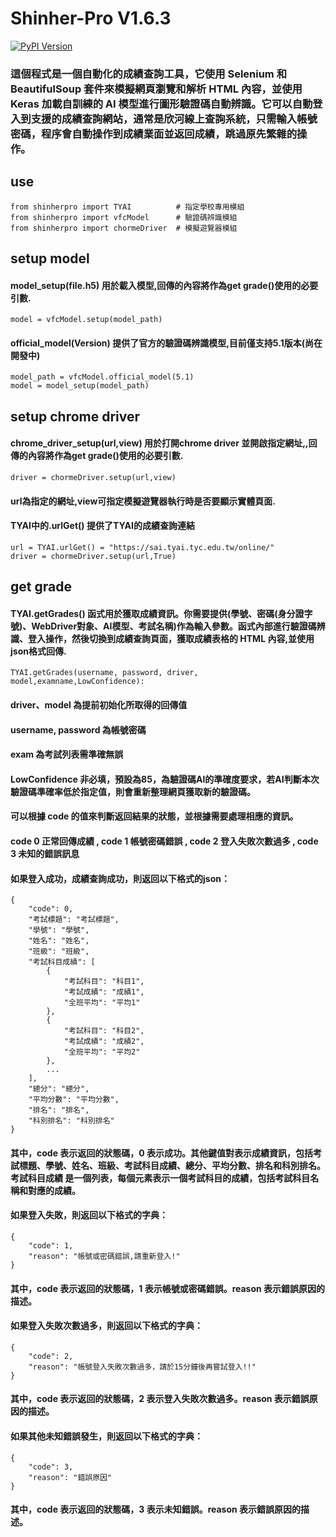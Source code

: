 # Shinher-Pro V1.6.3

[![PyPI Version](https://img.shields.io/pypi/v/shinherpro.svg)](https://pypi.org/project/shinherpro/1.6.1/)
### 這個程式是一個自動化的成績查詢工具，它使用 Selenium 和 BeautifulSoup 套件來模擬網頁瀏覽和解析 HTML 內容，並使用 Keras 加載自訓練的 AI 模型進行圖形驗證碼自動辨識。它可以自動登入到支援的成績查詢網站，通常是欣河線上查詢系統，只需輸入帳號密碼，程序會自動操作到成績業面並返回成績，跳過原先繁雜的操作。


## use
```
from shinherpro import TYAI          # 指定學校專用模組
from shinherpro import vfcModel      # 驗證碼辨識模組
from shinherpro import chormeDriver  # 模擬遊覽器模組
```
## setup model
#### model_setup(file.h5) 用於載入模型,回傳的內容將作為get grade()使用的必要引數.
```
model = vfcModel.setup(model_path)
```
#### official_model(Version) 提供了官方的驗證碼辨識模型,目前僅支持5.1版本(尚在開發中)
```
model_path = vfcModel.official_model(5.1)
model = model_setup(model_path)
```
## setup chrome driver
#### chrome_driver_setup(url,view) 用於打開chrome driver 並開啟指定網址,,回傳的內容將作為get grade()使用的必要引數.
```
driver = chormeDriver.setup(url,view)
```
#### url為指定的網址,view可指定模擬遊覽器執行時是否要顯示實體頁面.
#### TYAI中的.urlGet() 提供了TYAI的成績查詢連結
```
url = TYAI.urlGet() = "https://sai.tyai.tyc.edu.tw/online/"
driver = chormeDriver.setup(url,True)
```
## get grade
#### TYAI.getGrades() 函式用於獲取成績資訊。你需要提供(學號、密碼(身分證字號)、WebDriver對象、AI模型、考試名稱)作為輸入參數。函式內部進行驗證碼辨識、登入操作，然後切換到成績查詢頁面，獲取成績表格的 HTML 內容,並使用json格式回傳.
```
TYAI.getGrades(username, password, driver, model,examname,LowConfidence):
```
#### driver、model 為提前初始化所取得的回傳值
#### username, password 為帳號密碼
#### exam 為考試列表需準確無誤
#### LowConfidence 非必填，預設為85，為驗證碼AI的準確度要求，若AI判斷本次驗證碼準確率低於指定值，則會重新整理網頁獲取新的驗證碼。
#### 可以根據 code 的值來判斷返回結果的狀態，並根據需要處理相應的資訊。
#### code 0 正常回傳成績 , code 1 帳號密碼錯誤 , code 2 登入失敗次數過多 , code 3 未知的錯誤訊息 

#### 如果登入成功，成績查詢成功，則返回以下格式的json：
```
{
    "code": 0,
    "考試標題": "考試標題",
    "學號": "學號",
    "姓名": "姓名",
    "班級": "班級",
    "考試科目成績": [
        {
            "考試科目": "科目1",
            "考試成績": "成績1",
            "全班平均": "平均1"
        },
        {
            "考試科目": "科目2",
            "考試成績": "成績2",
            "全班平均": "平均2"
        },
        ...
    ],
    "總分": "總分",
    "平均分數": "平均分數",
    "排名": "排名",
    "科別排名": "科別排名"
}
```
#### 其中，code 表示返回的狀態碼，0 表示成功。其他鍵值對表示成績資訊，包括考試標題、學號、姓名、班級、考試科目成績、總分、平均分數、排名和科別排名。考試科目成績 是一個列表，每個元素表示一個考試科目的成績，包括考試科目名稱和對應的成績。
#### 如果登入失敗，則返回以下格式的字典：
```
{
    "code": 1,
    "reason": "帳號或密碼錯誤,請重新登入!"
}
```
#### 其中，code 表示返回的狀態碼，1 表示帳號或密碼錯誤。reason 表示錯誤原因的描述。
#### 如果登入失敗次數過多，則返回以下格式的字典：
```
{
    "code": 2,
    "reason": "帳號登入失敗次數過多，請於15分鐘後再嘗試登入!!"
}
```
#### 其中，code 表示返回的狀態碼，2 表示登入失敗次數過多。reason 表示錯誤原因的描述。
#### 如果其他未知錯誤發生，則返回以下格式的字典：
```
{
    "code": 3,
    "reason": "錯誤原因"
}
```
#### 其中，code 表示返回的狀態碼，3 表示未知錯誤。reason 表示錯誤原因的描述。

